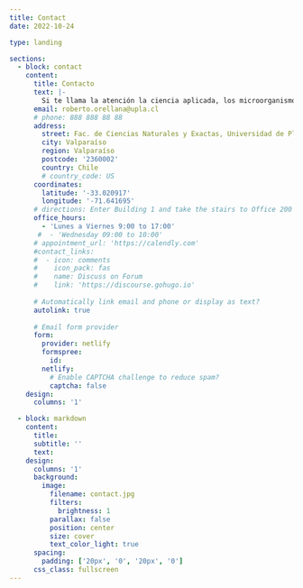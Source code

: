 ```yaml
---
title: Contact
date: 2022-10-24

type: landing

sections:
  - block: contact
    content:
      title: Contacto
      text: |-
        Si te llama la atención la ciencia aplicada, los microorganismos o te interesa la fisiología o la ecología microbiana......contáctanos!
      email: roberto.orellana@upla.cl
      # phone: 888 888 88 88
      address:
        street: Fac. de Ciencias Naturales y Exactas, Universidad de Playa Ancha. Subida Leopoldo Carvallo 270, Playa Ancha 
        city: Valparaíso
        region: Valparaíso
        postcode: '2360002'
        country: Chile
        # country_code: US
      coordinates:
        latitude: '-33.020917'
        longitude: '-71.641695'
      # directions: Enter Building 1 and take the stairs to Office 200 on Floor 2
      office_hours:
        - 'Lunes a Viernes 9:00 to 17:00'
       #  - 'Wednesday 09:00 to 10:00'
      # appointment_url: 'https://calendly.com'
      #contact_links:
      #  - icon: comments
      #    icon_pack: fas
      #    name: Discuss on Forum
      #    link: 'https://discourse.gohugo.io'
    
      # Automatically link email and phone or display as text?
      autolink: true
    
      # Email form provider
      form:
        provider: netlify
        formspree:
          id:
        netlify:
          # Enable CAPTCHA challenge to reduce spam?
          captcha: false
    design:
      columns: '1'

  - block: markdown
    content:
      title:
      subtitle: ''
      text:
    design:
      columns: '1'
      background:
        image: 
          filename: contact.jpg
          filters:
            brightness: 1
          parallax: false
          position: center
          size: cover
          text_color_light: true
      spacing:
        padding: ['20px', '0', '20px', '0']
      css_class: fullscreen
---
```

